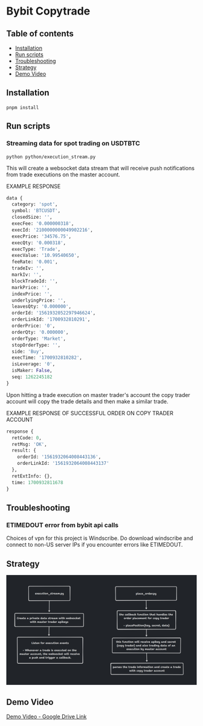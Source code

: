 # Bybit Copytrade

## Table of contents

- [Installation](#installation)
- [Run scripts](#run-scripts)
- [Troubleshooting](#troubleshooting)
- [Strategy](#strategy)
- [Demo Video](#demo-video)

## Installation

```
pnpm install
```

## Run scripts

### Streaming data for spot trading on USDTBTC

```
python python/execution_stream.py
```

This will create a websocket data stream that will receive push notifications from trade executions on the master account.

EXAMPLE RESPONSE

```python
data {
  category: 'spot',
  symbol: 'BTCUSDT',
  closedSize: '',
  execFee: '0.000000318',
  execId: '2100000000049902216',
  execPrice: '34576.75',
  execQty: '0.000318',
  execType: 'Trade',
  execValue: '10.99540650',
  feeRate: '0.001',
  tradeIv: '',
  markIv: '',
  blockTradeId: '',
  markPrice: '',
  indexPrice: '',
  underlyingPrice: '',
  leavesQty: '0.000000',
  orderId: '1561932052297946624',
  orderLinkId: '1700932810291',
  orderPrice: '0',
  orderQty: '0.000000',
  orderType: 'Market',
  stopOrderType: '',
  side: 'Buy',
  execTime: '1700932810282',
  isLeverage: '0',
  isMaker: False,
  seq: 1262245182
}
```

Upon hitting a trade execution on master trader's account the copy trader account will copy the trade details and then make a similar trade.

EXAMPLE RESPONSE OF SUCCESSFUL ORDER ON COPY TRADER ACCOUNT

```python
response {
  retCode: 0,
  retMsg: 'OK',
  result: {
    orderId: '1561932064008443136',
    orderLinkId: '1561932064008443137'
  },
  retExtInfo: {},
  time: 1700932811678
}

```

## Troubleshooting

### ETIMEDOUT error from bybit api calls

Choices of vpn for this project is Windscribe. Do download windscribe and connect to non-US server IPs if you encounter errors like ETIMEDOUT.

## Strategy

![Flow Graph](./documentation/flow_graph.jpg)

## Demo Video

[Demo Video - Google Drive Link](https://drive.google.com/file/d/1jpTJXPiZDWJJWxewMOCY5KexwSYtA1Tl/view?usp=sharing)
